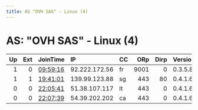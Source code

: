 ```yaml
---
title: AS "OVH SAS" - Linux (4)
---
```


# AS: "OVH SAS" - Linux (4)

|   Up |   Ext | JoinTime                                                                                            | IP            | CC   |   ORp |   Dirp | Version   | Contact   | Nickname         |   eFamMembers |
|-----:|------:|:----------------------------------------------------------------------------------------------------|:--------------|:-----|------:|-------:|:----------|:----------|:-----------------|--------------:|
|    1 |     0 | [09:59:16](https://metrics.torproject.org/rs.html#details/E39A758BD81DD27E8AA27998688E816D0A13DC82) | 92.222.172.56 | fr   |  9001 |      0 | 0.3.5.8   | None      | bastianMiddleTOR |             1 |
|    1 |     1 | [19:41:01](https://metrics.torproject.org/rs.html#details/E4E848E00EAD18656C8FFFDD30F17FE0700BA5CB) | 139.99.123.88 | sg   |   443 |     80 | 0.4.1.6   | None      | Coocoo           |             1 |
|    0 |     0 | [22:05:41](https://metrics.torproject.org/rs.html#details/568583D9E46C68045E2131CF403E48F21DF11F0A) | 51.38.107.117 | lt   |   443 |      0 | 0.4.1.6   | None      | ankerman         |             1 |
|    0 |     0 | [22:07:39](https://metrics.torproject.org/rs.html#details/2FFBAEBC4D4A88CA96BD5F6B0D3A1D1A7A00D5F2) | 54.39.202.202 | ca   |   443 |      0 | 0.4.1.6   | None      | lifeisabitch     |             1 |
